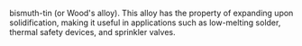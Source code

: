 bismuth-tin (or Wood's alloy).
This alloy has the property of expanding upon solidification, making it useful in applications such as low-melting solder,  
 thermal safety devices, and sprinkler valves.  
